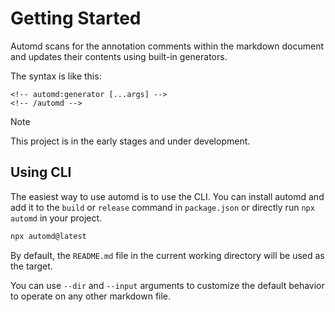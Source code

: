 # Getting Started

Automd scans for the annotation comments within the markdown document and updates their contents using built-in generators.

The syntax is like this:

    <!-- automd:generator [...args] -->
    <!-- /automd -->

> [!NOTE]
> This project is in the early stages and under development.

## Using CLI

The easiest way to use automd is to use the CLI. You can install automd and add it to the `build` or `release` command in `package.json` or directly run `npx automd` in your project.

```sh
npx automd@latest
```

By default, the `README.md` file in the current working directory will be used as the target.

You can use `--dir` and `--input` arguments to customize the default behavior to operate on any other markdown file.
